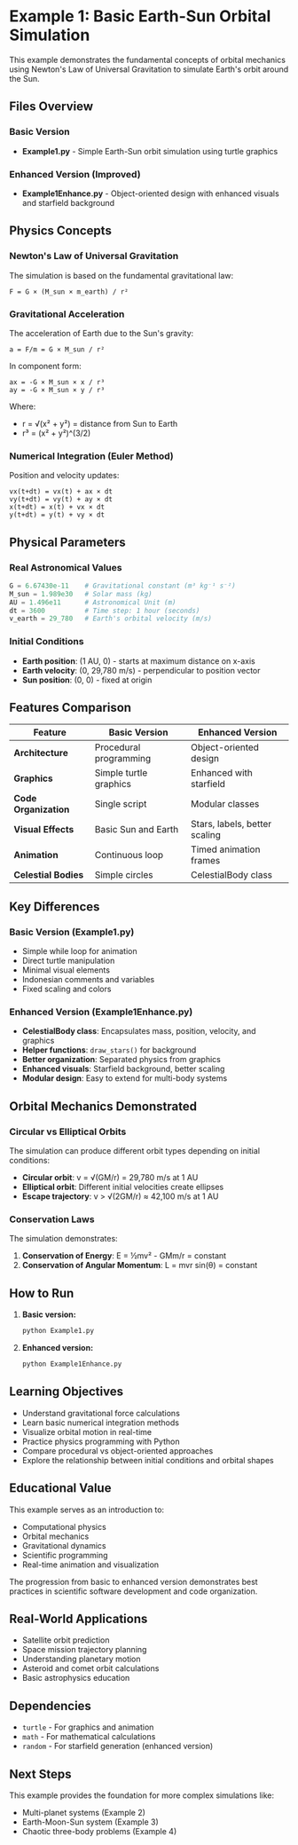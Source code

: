 # Example 1: Basic Earth-Sun Orbital Simulation

This example demonstrates the fundamental concepts of orbital mechanics using Newton's Law of Universal Gravitation to simulate Earth's orbit around the Sun.

## Files Overview

### Basic Version
- **Example1.py** - Simple Earth-Sun orbit simulation using turtle graphics

### Enhanced Version (Improved)
- **Example1Enhance.py** - Object-oriented design with enhanced visuals and starfield background

## Physics Concepts

### Newton's Law of Universal Gravitation
The simulation is based on the fundamental gravitational law:

```
F = G × (M_sun × m_earth) / r²
```

### Gravitational Acceleration
The acceleration of Earth due to the Sun's gravity:

```
a = F/m = G × M_sun / r²
```

In component form:
```
ax = -G × M_sun × x / r³
ay = -G × M_sun × y / r³
```

Where:
- r = √(x² + y²) = distance from Sun to Earth
- r³ = (x² + y²)^(3/2)

### Numerical Integration (Euler Method)
Position and velocity updates:
```
vx(t+dt) = vx(t) + ax × dt
vy(t+dt) = vy(t) + ay × dt
x(t+dt) = x(t) + vx × dt
y(t+dt) = y(t) + vy × dt
```

## Physical Parameters

### Real Astronomical Values
```python
G = 6.67430e-11    # Gravitational constant (m³ kg⁻¹ s⁻²)
M_sun = 1.989e30   # Solar mass (kg)
AU = 1.496e11      # Astronomical Unit (m)
dt = 3600          # Time step: 1 hour (seconds)
v_earth = 29_780   # Earth's orbital velocity (m/s)
```

### Initial Conditions
- **Earth position**: (1 AU, 0) - starts at maximum distance on x-axis
- **Earth velocity**: (0, 29,780 m/s) - perpendicular to position vector
- **Sun position**: (0, 0) - fixed at origin

## Features Comparison

| Feature | Basic Version | Enhanced Version |
|---------|---------------|------------------|
| **Architecture** | Procedural programming | Object-oriented design |
| **Graphics** | Simple turtle graphics | Enhanced with starfield |
| **Code Organization** | Single script | Modular classes |
| **Visual Effects** | Basic Sun and Earth | Stars, labels, better scaling |
| **Animation** | Continuous loop | Timed animation frames |
| **Celestial Bodies** | Simple circles | CelestialBody class |

## Key Differences

### Basic Version (Example1.py)
- Simple while loop for animation
- Direct turtle manipulation
- Minimal visual elements
- Indonesian comments and variables
- Fixed scaling and colors

### Enhanced Version (Example1Enhance.py)
- **CelestialBody class**: Encapsulates mass, position, velocity, and graphics
- **Helper functions**: `draw_stars()` for background
- **Better organization**: Separated physics from graphics
- **Enhanced visuals**: Starfield background, better scaling
- **Modular design**: Easy to extend for multi-body systems

## Orbital Mechanics Demonstrated

### Circular vs Elliptical Orbits
The simulation can produce different orbit types depending on initial conditions:

- **Circular orbit**: v = √(GM/r) = 29,780 m/s at 1 AU
- **Elliptical orbit**: Different initial velocities create ellipses
- **Escape trajectory**: v > √(2GM/r) ≈ 42,100 m/s at 1 AU

### Conservation Laws
The simulation demonstrates:
1. **Conservation of Energy**: E = ½mv² - GMm/r = constant
2. **Conservation of Angular Momentum**: L = mvr sin(θ) = constant

## How to Run

1. **Basic version:**
   ```bash
   python Example1.py
   ```

2. **Enhanced version:**
   ```bash
   python Example1Enhance.py
   ```

## Learning Objectives

- Understand gravitational force calculations
- Learn basic numerical integration methods
- Visualize orbital motion in real-time
- Practice physics programming with Python
- Compare procedural vs object-oriented approaches
- Explore the relationship between initial conditions and orbital shapes

## Educational Value

This example serves as an introduction to:
- Computational physics
- Orbital mechanics
- Gravitational dynamics
- Scientific programming
- Real-time animation and visualization

The progression from basic to enhanced version demonstrates best practices in scientific software development and code organization.

## Real-World Applications

- Satellite orbit prediction
- Space mission trajectory planning
- Understanding planetary motion
- Asteroid and comet orbit calculations
- Basic astrophysics education

## Dependencies

- `turtle` - For graphics and animation
- `math` - For mathematical calculations
- `random` - For starfield generation (enhanced version)

## Next Steps

This example provides the foundation for more complex simulations like:
- Multi-planet systems (Example 2)
- Earth-Moon-Sun system (Example 3)
- Chaotic three-body problems (Example 4)